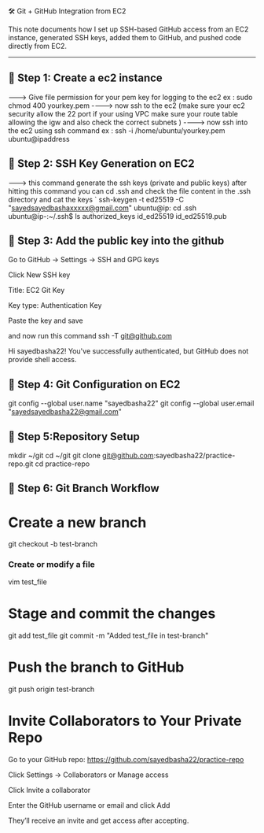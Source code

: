 
 🛠️ Git + GitHub Integration from EC2

This note documents how I set up SSH-based GitHub access from an EC2 instance, generated SSH keys, added them to GitHub, and pushed code directly from EC2.

---

## 🔑 Step 1: Create a ec2 instance 
---> Give file permission for your pem key for logging to the ec2 
  ex : sudo chmod 400 yourkey.pem 
----> now ssh to the ec2 (make sure your ec2 security allow the 22 port if your using VPC make sure your route table allowing the igw and also check the correct subnets )
----> now ssh into the ec2 using ssh command 
ex : ssh -i /home/ubuntu/yourkey.pem ubuntu@ipaddress 

## 🔑 Step 2: SSH Key Generation on EC2
---> this command generate the ssh keys (private and public keys) after hitting this command you can cd .ssh and check the file content in the .ssh directory and cat the keys 
`
ssh-keygen -t ed25519 -C "sayedsayedbashaxxxxx@gmail.com"
 ubuntu@ip: cd .ssh
ubuntu@ip-:~/.ssh$ ls
authorized_keys  id_ed25519  id_ed25519.pub

## 🔑 Step 3: Add the public key into the github
Go to GitHub → Settings → SSH and GPG keys

Click New SSH key

Title: EC2 Git Key

Key type: Authentication Key

Paste the key and save

and now run this command 
ssh -T git@github.com

Hi sayedbasha22! You've successfully authenticated, but GitHub does not provide shell access.


## 🔑 Step 4: Git Configuration on EC2
git config --global user.name "sayedbasha22"
git config --global user.email "sayedsayedbasha22@gmail.com"

## 🔑 Step 5:Repository Setup
mkdir ~/git
cd ~/git
git clone git@github.com:sayedbasha22/practice-repo.git
cd practice-repo

## 🔑 Step 6: Git Branch Workflow 
# Create a new branch
git checkout -b test-branch

### Create or modify a file
vim test_file

# Stage and commit the changes
git add test_file
git commit -m "Added test_file in test-branch"

# Push the branch to GitHub
git push origin test-branch


#  Invite Collaborators to Your Private Repo
Go to your GitHub repo:
https://github.com/sayedbasha22/practice-repo

Click Settings → Collaborators or Manage access

Click Invite a collaborator

Enter the GitHub username or email and click Add

They’ll receive an invite and get access after accepting.
